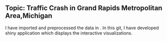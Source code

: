 
## Topic: Traffic Crash in Grand Rapids Metropolitan Area,Michigan

I have imported and preprocessed the data in . In this git, I have developed shiny application which displays the interactive visualizations.

